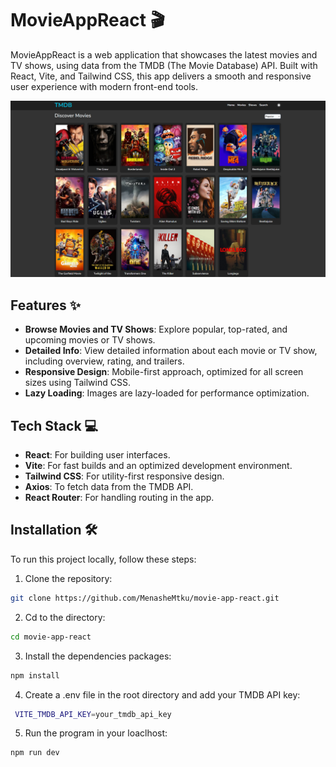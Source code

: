 # MovieAppReact 🎬

MovieAppReact is a web application that showcases the latest movies and TV shows, using data from the TMDB (The Movie Database) API. Built with React, Vite, and Tailwind CSS, this app delivers a smooth and responsive user experience with modern front-end tools.

![Alt text](public/images/moviesPage.png)

## Features ✨

- **Browse Movies and TV Shows**: Explore popular, top-rated, and upcoming movies or TV shows.
- **Detailed Info**: View detailed information about each movie or TV show, including overview, rating, and trailers.
- **Responsive Design**: Mobile-first approach, optimized for all screen sizes using Tailwind CSS.
- **Lazy Loading**: Images are lazy-loaded for performance optimization.
<!-- - **Framer Motion Animations**: Smooth transitions and animations across the app. -->

## Tech Stack 💻

- **React**: For building user interfaces.
- **Vite**: For fast builds and an optimized development environment.
- **Tailwind CSS**: For utility-first responsive design.
- **Axios**: To fetch data from the TMDB API.
- **React Router**: For handling routing in the app.
<!-- - **Framer Motion**: For smooth animations.
- **React Player**: For rendering movie and TV show trailers.
- **React Circular Progress Bar**: For displaying ratings visually. -->

## Installation 🛠️

To run this project locally, follow these steps:

1. Clone the repository:

```bash
git clone https://github.com/MenasheMtku/movie-app-react.git
```

2. Cd to the directory:

```bash
cd movie-app-react
```

3. Install the dependencies packages:

```bash
npm install
```

4. Create a .env file in the root directory and add your TMDB API key:

```bash
 VITE_TMDB_API_KEY=your_tmdb_api_key
```

5. Run the program in your loaclhost:

```bash
npm run dev
```
